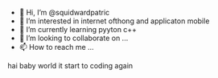 - 👋 Hi, I’m @squidwardpatric
- 👀 I’m interested in  internet ofthong and applicaton mobile 
- 🌱 I’m currently learning pyyton c++
- 💞️ I’m looking to collaborate on ...
- 📫 How to reach me ...

hai baby world it start to coding again
<!---
squidwardpatric/squidwardpatric is a ✨ special ✨ repository because its `README.md` (this file) appears on your GitHub profile.
You can click the Preview link to take a look at your changes.
--->
